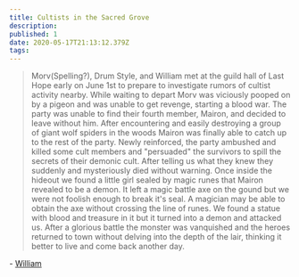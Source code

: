 ```yaml
---
title: Cultists in the Sacred Grove
description: 
published: 1
date: 2020-05-17T21:13:12.379Z
tags: 
---
```


> Morv(Spelling?), Drum Style, and William met at the guild hall of Last Hope early on June 1st to prepare to investigate rumors of cultist activity nearby. While waiting to depart Morv was viciously pooped on by a pigeon and was unable to get revenge, starting a blood war. The party was unable to find their fourth member, Mairon, and decided to leave without him. After encountering and easily destroying a group of giant wolf spiders in the woods Mairon was finally able to catch up to the rest of the party. Newly reinforced, the party ambushed and killed some cult members and "persuaded" the survivors to spill the secrets of their demonic cult. After telling us what they knew they suddenly and mysteriously died without warning. Once inside the hideout we found a little girl sealed by magic runes that Mairon revealed to be a demon. It left a magic battle axe on the gound but we were not foolish enough to break it's seal. A magician may be able to obtain the axe without crossing the line of runes. We found a statue with blood and treasure in it but it turned into a demon and attacked us. After a glorious battle the monster was vanquished and the heroes returned to town without delving into the depth of the lair, thinking it better to live and come back another day.

\- [William](/characters/player/william)
